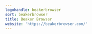 ```yaml
---
logohandle: beakerbrowser
sort: beakerbrowser
title: Beaker Browser
website: 'https://beakerbrowser.com/'
---
```

